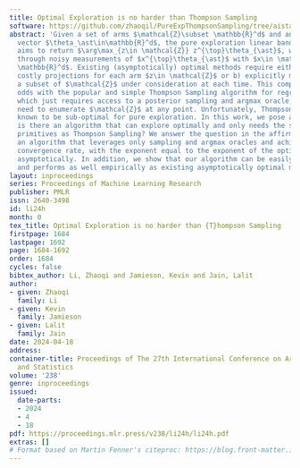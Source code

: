 ```yaml
---
title: Optimal Exploration is no harder than Thompson Sampling
software: https://github.com/zhaoqil/PureExpThompsonSampling/tree/aistats_2024_code
abstract: 'Given a set of arms $\mathcal{Z}\subset \mathbb{R}^d$ and an unknown parameter
  vector $\theta_\ast\in\mathbb{R}^d$, the pure exploration linear bandits problem
  aims to return $\arg\max_{z\in \mathcal{Z}} z^{\top}\theta_{\ast}$, with high probability
  through noisy measurements of $x^{\top}\theta_{\ast}$ with $x\in \mathcal{X}\subset
  \mathbb{R}^d$. Existing (asymptotically) optimal methods require either a) potentially
  costly projections for each arm $z\in \mathcal{Z}$ or b) explicitly maintaining
  a subset of $\mathcal{Z}$ under consideration at each time. This complexity is at
  odds with the popular and simple Thompson Sampling algorithm for regret minimization,
  which just requires access to a posterior sampling and argmax oracle, and does not
  need to enumerate $\mathcal{Z}$ at any point. Unfortunately, Thompson sampling is
  known to be sub-optimal for pure exploration. In this work, we pose a natural question:
  is there an algorithm that can explore optimally and only needs the same computational
  primitives as Thompson Sampling? We answer the question in the affirmative. We provide
  an algorithm that leverages only sampling and argmax oracles and achieves an exponential
  convergence rate, with the exponent equal to the exponent of the optimal fixed allocation
  asymptotically. In addition, we show that our algorithm can be easily implemented
  and performs as well empirically as existing asymptotically optimal methods.'
layout: inproceedings
series: Proceedings of Machine Learning Research
publisher: PMLR
issn: 2640-3498
id: li24h
month: 0
tex_title: Optimal Exploration is no harder than {T}hompson Sampling
firstpage: 1684
lastpage: 1692
page: 1684-1692
order: 1684
cycles: false
bibtex_author: Li, Zhaoqi and Jamieson, Kevin and Jain, Lalit
author:
- given: Zhaoqi
  family: Li
- given: Kevin
  family: Jamieson
- given: Lalit
  family: Jain
date: 2024-04-18
address:
container-title: Proceedings of The 27th International Conference on Artificial Intelligence
  and Statistics
volume: '238'
genre: inproceedings
issued:
  date-parts:
  - 2024
  - 4
  - 18
pdf: https://proceedings.mlr.press/v238/li24h/li24h.pdf
extras: []
# Format based on Martin Fenner's citeproc: https://blog.front-matter.io/posts/citeproc-yaml-for-bibliographies/
---
```

